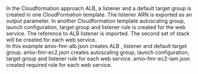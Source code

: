 <BR>In the Cloudformation approach ALB, a listener and a default target group is created in one CloudFormation template. The listener ARN is exported as an output parameter. In another Cloudformation template autoscaling group, launch configuration, target group and listener rule is created for the web service. The reference to ALB listener is imported. The second set of stack will be created for each web service.
<BR>In this example amio-fmr-alb.json creates ALB , listener and default target group. amio-fmr-ec2.json creates autoscaling group, launch configuration, target group and listener rule for each web service. amio-fmr-ec2-iam.json created required role for each web service. 